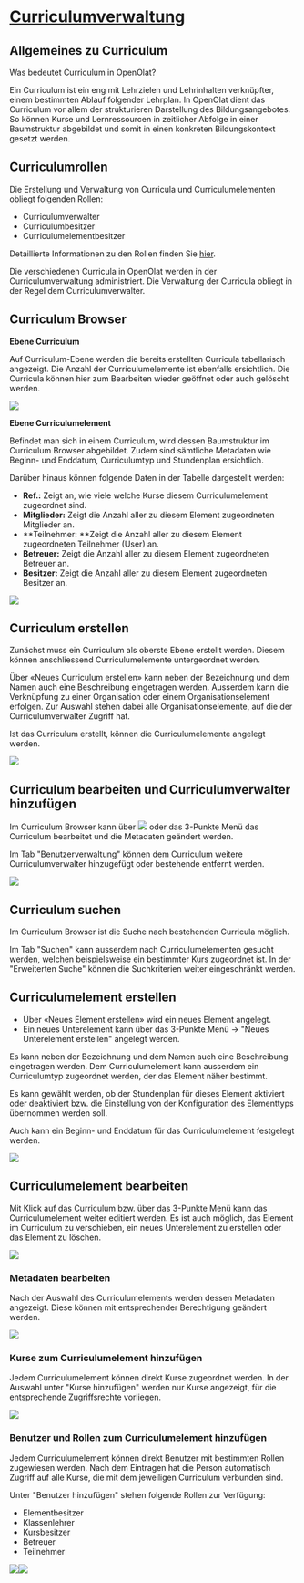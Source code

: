 #  [Curriculumverwaltung](Curriculumverwaltung.html)

## Allgemeines zu Curriculum

Was bedeutet Curriculum in OpenOlat?

Ein Curriculum ist ein eng mit Lehrzielen und Lehrinhalten verknüpfter, einem
bestimmten Ablauf folgender Lehrplan. In OpenOlat dient das Curriculum vor
allem der strukturieren Darstellung des Bildungsangebotes. So können Kurse und
Lernressourcen in zeitlicher Abfolge in einer Baumstruktur abgebildet und
somit in einen konkreten Bildungskontext gesetzt werden.

## Curriculumrollen

Die Erstellung und Verwaltung von Curricula und Curriculumelementen obliegt
folgenden Rollen:

  * Curriculumverwalter
  * Curriculumbesitzer
  * Curriculumelementbesitzer

Detaillierte Informationen zu den Rollen finden Sie
[hier](Benutzerverwaltung.html).

  

Die verschiedenen Curricula in OpenOlat werden in der Curriculumverwaltung
administriert. Die Verwaltung der Curricula obliegt in der Regel dem
Curriculumverwalter.

## Curriculum Browser

 **Ebene Curriculum**

Auf Curriculum-Ebene werden die bereits erstellten Curricula tabellarisch
angezeigt. Die Anzahl der Curriculumelemente ist ebenfalls ersichtlich. Die
Curricula können hier zum Bearbeiten wieder geöffnet oder auch gelöscht
werden.

![](../../download/attachments/590041/Curriculum_Browser.png)

  

**Ebene Curriculumelement**

Befindet man sich in einem Curriculum, wird dessen Baumstruktur im Curriculum
Browser abgebildet. Zudem sind sämtliche Metadaten wie Beginn- und Enddatum,
Curriculumtyp und Stundenplan ersichtlich.

Darüber hinaus können folgende Daten in der Tabelle dargestellt werden:

  *  **Ref.:** Zeigt an, wie viele welche Kurse diesem Curriculumelement zugeordnet sind.
  *  **Mitglieder:** Zeigt die Anzahl aller zu diesem Element zugeordneten Mitglieder an.
  *  **Teilnehmer:  **Zeigt die Anzahl aller zu diesem Element zugeordneten Teilnehmer (User) an.
  *  **Betreuer:**  Zeigt die Anzahl aller zu diesem Element zugeordneten Betreuer an.
  *  **Besitzer:**  Zeigt die Anzahl aller zu diesem Element zugeordneten Besitzer an.

![](../../download/attachments/590041/Curriculum_Element.png)

  

## Curriculum erstellen

Zunächst muss ein Curriculum als oberste Ebene erstellt werden. Diesem können
anschliessend Curriculumelemente untergeordnet werden.

  

Über «Neues Curriculum erstellen» kann neben der Bezeichnung und dem Namen
auch eine Beschreibung eingetragen werden. Ausserdem kann die Verknüpfung zu
einer Organisation oder einem Organisationselement erfolgen. Zur Auswahl
stehen dabei alle Organisationselemente, auf die der Curriculumverwalter
Zugriff hat.

Ist das Curriculum erstellt, können die Curriculumelemente angelegt werden.

  

![](../../download/attachments/108593635/Curr_Verw_NeuesCurr_DE.png)

  

## Curriculum bearbeiten und Curriculumverwalter hinzufügen

Im Curriculum Browser kann über
![](../../download/attachments/108593635/Symbol_Bearbeiten.png) oder das
3-Punkte Menü das Curriculum bearbeitet und die Metadaten geändert werden.

Im Tab "Benutzerverwaltung" können dem Curriculum weitere Curriculumverwalter
hinzugefügt oder bestehende entfernt werden.

![](../../download/attachments/590041/Curriculum_Verwalter_hinzufuegen.png)

## Curriculum suchen

Im Curriculum Browser ist die Suche nach bestehenden Curricula möglich.

Im Tab "Suchen" kann ausserdem nach Curriculumelementen gesucht werden,
welchen beispielsweise ein bestimmter Kurs zugeordnet ist. In der "Erweiterten
Suche" können die Suchkriterien weiter eingeschränkt werden.

  

## Curriculumelement erstellen

  * Über «Neues Element erstellen» wird ein neues Element angelegt.
  * Ein neues Unterelement kann über das 3-Punkte Menü -> "Neues Unterelement erstellen" angelegt werden.

Es kann neben der Bezeichnung und dem Namen auch eine Beschreibung eingetragen
werden. Dem Curriculumelement kann ausserdem ein Curriculumtyp zugeordnet
werden, der das Element näher bestimmt.

Es kann gewählt werden, ob der Stundenplan für dieses Element aktiviert oder
deaktiviert bzw. die Einstellung von der Konfiguration des Elementtyps
übernommen werden soll.

Auch kann ein Beginn- und Enddatum für das Curriculumelement festgelegt
werden.

![](../../download/attachments/108593635/CurrV_Neues_Element_DE.png)

  

## Curriculumelement bearbeiten

Mit Klick auf das Curriculum bzw. über das 3-Punkte Menü kann das
Curriculumelement weiter editiert werden. Es ist auch möglich, das Element im
Curriculum zu verschieben, ein neues Unterelement zu erstellen oder das
Element zu löschen.

  

![](../../download/attachments/590041/Curriculumelement_bearbeiten.png)

  

### Metadaten bearbeiten

Nach der Auswahl des Curriculumelements werden dessen Metadaten angezeigt.
Diese können mit entsprechender Berechtigung geändert werden.

![](../../download/attachments/590041/Curriculum_Metadaten.png)

### Kurse zum Curriculumelement hinzufügen

Jedem Curriculumelement können direkt Kurse zugeordnet werden. In der Auswahl
unter "Kurse hinzufügen" werden nur Kurse angezeigt, für die entsprechende
Zugriffsrechte vorliegen.

![](../../download/attachments/590041/Curriculum_Kurse_hinzu.png)

### Benutzer und Rollen zum Curriculumelement hinzufügen

Jedem Curriculumelement können direkt Benutzer mit bestimmten Rollen
zugewiesen werden. Nach dem Eintragen hat die Person automatisch Zugriff auf
alle Kurse, die mit dem jeweiligen Curriculum verbunden sind.

Unter "Benutzer hinzufügen" stehen folgende Rollen zur Verfügung:

  * Elementbesitzer
  * Klassenlehrer
  * Kursbesitzer
  * Betreuer
  * Teilnehmer

  

  

![](../../download/attachments/590041/Curriculum_Benutzer_hinzufuegen.png)![](../../download/attachments/590041/Curriculum_Benutzer_hinzufuegen1.png)


